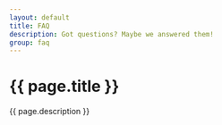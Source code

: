 ```yaml
---
layout: default
title: FAQ
description: Got questions? Maybe we answered them!
group: faq
---
```

<h1>{{ page.title }}</h1>
<p class="lead">
    {{ page.description }}
</p>